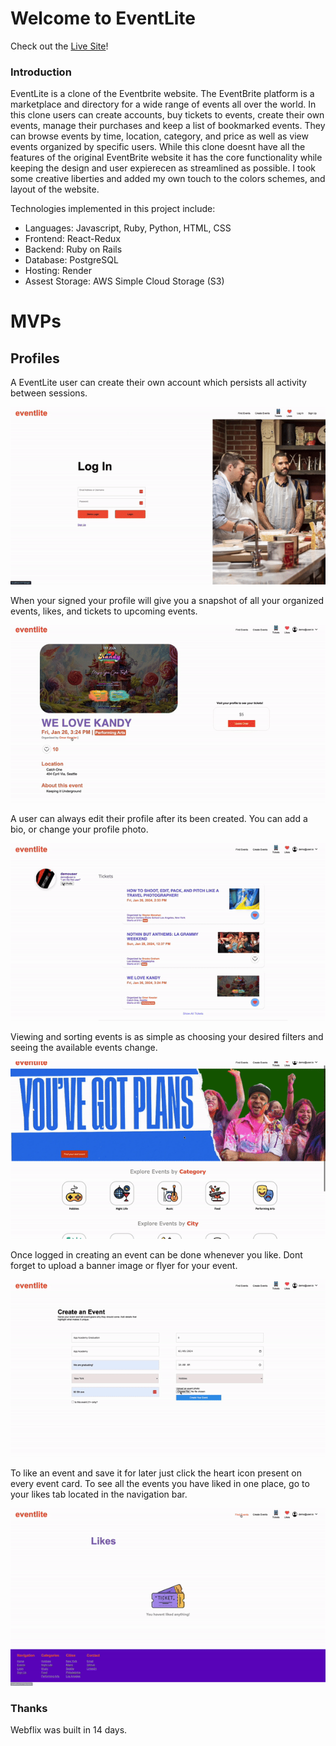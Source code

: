 # Welcome to EventLite

Check out the [Live Site](https://eventlite-q3yt.onrender.com/)!

### Introduction

EventLite is a clone of the Eventbrite website. The EventBrite platform is a marketplace and directory for a wide range of events all over the world. In this clone users can create accounts, buy tickets to events, create their own events, manage their purchases and keep a list of bookmarked events. They can browse events by time, location, category, and price as well as view events organized by specific users. While this clone doesnt have all the features of the original EventBrite website it has the core functionality while keeping the design and user expierecen as streamlined as possible. I took some creative liberties and added my own touch to the colors schemes, and layout of the website. 

Technologies implemented in this project include:
* Languages: Javascript, Ruby, Python, HTML, CSS
* Frontend: React-Redux
* Backend: Ruby on Rails
* Database: PostgreSQL
* Hosting: Render
* Assest Storage: AWS Simple Cloud Storage (S3)

# MVPs

## Profiles

A EventLite user can create their own account which persists all activity between sessions. 

![gif of profiles](assets/gifs/login.gif)



When your signed your profile will give you a snapshot of all your organized events, likes, and tickets to upcoming events. 

![gif of profiles](/assets/gifs/userProfile.gif)




A user can always edit their profile after its been created. You can add a bio, or change your profile photo.

![gif of profiles](/assets/gifs/editProfile.gif)



Viewing and sorting events is as simple as choosing your desired filters and seeing the available events change. 

![gif of profiles](/assets/gifs/eventIndex.gif)



Once logged in creating an event can be done whenever you like. Dont forget to upload a banner image or flyer for your event.

![gif of profiles](/assets/gifs/createEvent.gif)



To like an event and save it for later just click the heart icon present on every event card. To see all the events you have liked in one place, go to your likes tab located in the navigation bar.
 
![gif of profiles](/assets/gifs/likes.gif)




### Thanks

Webflix was built in 14 days.

